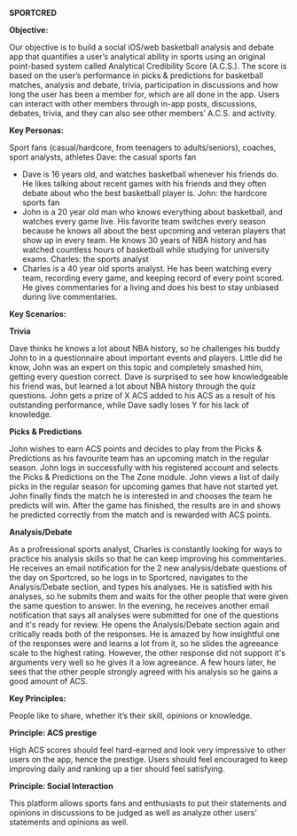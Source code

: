 **SPORTCRED**

**Objective:**

Our objective is to build a social iOS/web basketball analysis and debate app that quantifies a user’s analytical ability in sports using an original point-based system called Analytical Credibility Score (A.C.S.). The score is based on the user’s performance in picks & predictions for basketball matches, analysis and debate, trivia, participation in discussions and how long the user has been a member for, which are all done in the app. Users can interact with other members through in-app posts, discussions, debates, trivia, and they can also see other members’ A.C.S. and activity.


**Key Personas:**

Sport fans (casual/hardcore, from teenagers to adults/seniors), coaches, sport analysts, athletes
Dave: the casual sports fan
* Dave is 16 years old, and watches basketball whenever his friends do. He likes talking about recent games with his friends and they often debate about who the best basketball player is.
John: the hardcore sports fan
* John is a 20 year old man who knows everything about basketball, and watches every game live. His favorite team switches every season because he knows all about the best upcoming and veteran players that show up in every team. He knows 30 years of NBA history and has watched countless hours of basketball while studying for university exams. 
Charles: the sports analyst
* Charles is a 40 year old sports analyst. He has been watching every team, recording every game, and keeping record of every point scored. He gives commentaries for a living and does his best to stay unbiased during live commentaries. 

**Key Scenarios:**

**Trivia**

Dave thinks he knows a lot about NBA history, so he challenges his buddy John to in a questionnaire about important events and players. Little did he know, John was an expert on this topic and completely smashed him, getting every question correct. Dave is surprised to see how knowledgeable his friend was, but learned a lot about NBA history through the quiz questions. John gets a prize of X ACS added to his ACS as a result of his outstanding performance, while Dave sadly loses Y for his lack of knowledge.


**Picks & Predictions**

John wishes to earn ACS points and decides to play from the Picks & Predictions as his favourite team has an upcoming match in the regular season. John logs in successfully with his registered account and selects the Picks & Predictions on the The Zone module. John views a list of daily picks in the regular season for upcoming games that have not started yet. John finally finds the match he is interested in and chooses the team he predicts will win. After the game has finished, the results are in and shows he predicted correctly from the match and is rewarded with ACS points.

**Analysis/Debate**

As a profressional sports analyst, Charles is constantly looking for ways to practice his analysis skills so that he can keep improving his commentaries. He receives an email notification for the 2 new analysis/debate questions of the day on Sportcred, so he logs in to Sportcred, navigates to the Analysis/Debate section, and types his analyses. He is satisfied with his analyses, so he submits them and waits for the other people that were given the same question to answer. In the evening, he receives another email notification that says all analyses were submitted for one of the questions and it's ready for review. He opens the Analysis/Debate section again and critically reads both of the responses. He is amazed by how insightful one of the responses were and learns a lot from it, so he slides the agreeance scale to the highest rating. However, the other response did not support it's arguments very well so he gives it a low agreeance. A few hours later, he sees that the other people strongly agreed with his analysis so he gains a good amount of ACS.


**Key Principles:**

People like to share, whether it’s their skill, opinions or knowledge.

**Principle: ACS prestige**

High ACS scores should feel hard-earned and look very impressive to other users on the app, hence the prestige. Users should feel encouraged to keep improving daily and ranking up a tier should feel satisfying.

**Principle: Social Interaction**

This platform allows sports fans and enthusiasts to put their statements and opinions in discussions to be judged as well as analyze other users’ statements and opinions as well.
